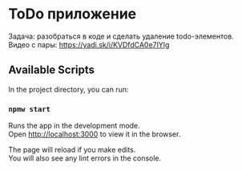 # ToDo приложение  
Задача: разобраться в коде и сделать удаление todo-элементов.  
Видео с пары: https://yadi.sk/i/KVDfdCA0e7IYlg

## Available Scripts

In the project directory, you can run:

### `npmw start`

Runs the app in the development mode.\
Open [http://localhost:3000](http://localhost:3000) to view it in the browser.

The page will reload if you make edits.\
You will also see any lint errors in the console.

